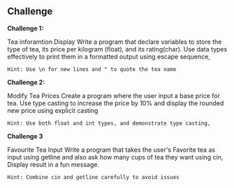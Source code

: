 ## Challenge

**Challenge 1:**

Tea inforamtion Display Write a program that declare variables to store the type of tea, its price per kilogram (float), and its rating(char). Use data types effectively to print them in a formatted output using escape sequence,

`Hint: Use \n for new lines and " to quote the tea name`

**Challenge 2:**

Modify Tea Prices Create a program where the user input a base price for tea. Use type casting to increase the price by 10% and display the rounded new price using explicit casting 

`Hint: Use both float and int types, and demonstrate type casting,`

**Challenge 3**

Favourite Tea Input Write a program that takes the user's Favorite tea as input using getline and also ask how many cups of tea they want using cin, Display result in a fun message.

`Hint: Combine cin and getline carefully to avoid issues`